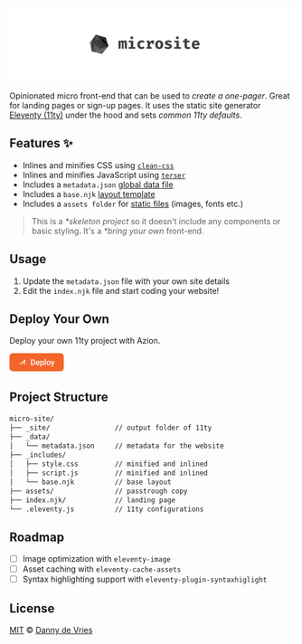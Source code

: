 ![Microsite GitHub Banner](./assets/banner.jpg)

Opinionated micro front-end that can be used to _create a one-pager_.  Great for landing pages or sign-up pages. It uses the static site generator [Eleventy (11ty)][11ty] under the hood and sets _common 11ty defaults_.

## Features ✨

* Inlines and minifies CSS using [`clean-css`][css]
* Inlines and minifies JavaScript using [`terser`][terser]
* Includes a `metadata.json` [global data file][data]
* Includes a `base.njk` [layout template][layout]
* Includes a `assets folder` for [static files][copy] (images, fonts etc.)

> This is a _*skeleton project_ so it doesn't include any components or basic styling. It's a _*bring your own_ front-end.

## Usage

1. Update the `metadata.json` file with your own site details
2. Edit the `index.njk` file and start coding your website!

##  Deploy Your Own

Deploy your own 11ty project with Azion.

[![Deploy Button](/static/button.png)](https://console.azion.com/create/11ty/11ty-micro-site "Deploy with Azion")

## Project Structure

```
micro-site/
├── _site/                // output folder of 11ty
├── _data/
│   └── metadata.json     // metadata for the website
├── _includes/
│   ├── style.css         // minified and inlined
│   ├── script.js         // minified and inlined
│   └── base.njk          // base layout
├── assets/               // passtrough copy
├── index.njk/            // landing page
└── .eleventy.js          // 11ty configurations
```

## Roadmap

- [ ] Image optimization with `eleventy-image`
- [ ] Asset caching with `eleventy-cache-assets`
- [ ] Syntax highlighting support with `eleventy-plugin-syntaxhiglight`
## License

[MIT][license] © [Danny de Vries][author]

[11ty]: https://www.11ty.io/]
[nunjucks]: https://mozilla.github.io/nunjucks/
[deploy]: https://app.netlify.com/start/deploy?repository=https://github.com/voightco/micro-site
[css]: https://github.com/jakubpawlowicz/clean-css
[terser]: https://github.com/terser/terser
[data]: https://www.11ty.dev/docs/data/
[layout]: https://www.11ty.dev/docs/layouts/
[copy]: https://www.11ty.dev/docs/copy/
[author]: https://github.com/dandevri
[license]: license

